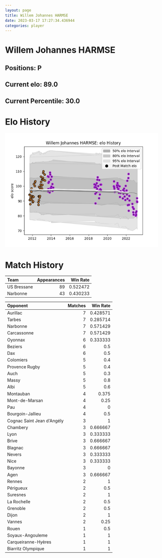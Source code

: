 ```yaml
---  
layout: page  
title: Willem Johannes HARMSE  
date: 2023-03-17 17:27:34.436944  
categories: player  
---
```

# Willem Johannes HARMSE

## Positions: P

## Current elo: 89.0

## Current Percentile: 30.0

# Elo History


![elo history](history_WillemJohannesHARMSE.png)
# Match History


| Team        |   Appearances |   Win Rate |
|:------------|--------------:|-----------:|
| US Bressane |            89 |   0.522472 |
| Narbonne    |            43 |   0.430233 |

| Opponent                   |   Matches |   Win Rate |
|:---------------------------|----------:|-----------:|
| Aurillac                   |         7 |   0.428571 |
| Tarbes                     |         7 |   0.285714 |
| Narbonne                   |         7 |   0.571429 |
| Carcassonne                |         7 |   0.571429 |
| Oyonnax                    |         6 |   0.333333 |
| Beziers                    |         6 |   0.5      |
| Dax                        |         6 |   0.5      |
| Colomiers                  |         5 |   0.4      |
| Provence Rugby             |         5 |   0.4      |
| Auch                       |         5 |   0.3      |
| Massy                      |         5 |   0.8      |
| Albi                       |         5 |   0.6      |
| Montauban                  |         4 |   0.375    |
| Mont-de-Marsan             |         4 |   0.25     |
| Pau                        |         4 |   0        |
| Bourgoin-Jallieu           |         4 |   0.5      |
| Cognac Saint Jean d'Angély |         3 |   1        |
| Chambery                   |         3 |   0.666667 |
| Lyon                       |         3 |   0.333333 |
| Brive                      |         3 |   0.666667 |
| Blagnac                    |         3 |   0.666667 |
| Nevers                     |         3 |   0.333333 |
| Nice                       |         3 |   0.333333 |
| Bayonne                    |         3 |   0        |
| Agen                       |         3 |   0.666667 |
| Rennes                     |         2 |   1        |
| Périgueux                  |         2 |   0.5      |
| Suresnes                   |         2 |   1        |
| La Rochelle                |         2 |   0.5      |
| Grenoble                   |         2 |   0.5      |
| Dijon                      |         2 |   1        |
| Vannes                     |         2 |   0.25     |
| Rouen                      |         1 |   0.5      |
| Soyaux-Angouleme           |         1 |   1        |
| Carqueiranne-Hyères        |         1 |   1        |
| Biarritz Olympique         |         1 |   1        |